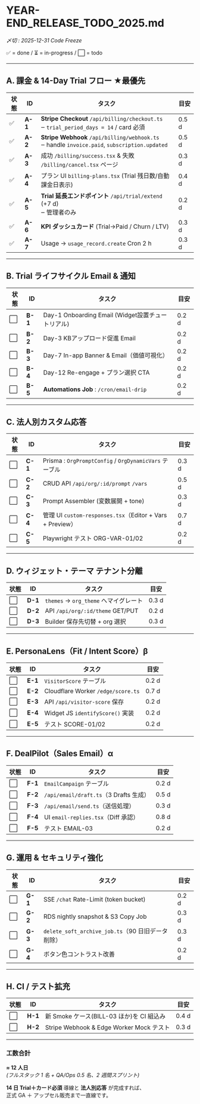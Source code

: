 # YEAR-END_RELEASE_TODO_2025.md
_〆切 : 2025-12-31 Code Freeze_

✅ = done / ⏳ = in-progress / ⬜ = todo  

---


## A. 課金 & 14-Day Trial フロー ★最優先
| 状態 | ID      | タスク                                                                                          | 目安  |
| ---- | ------- | ----------------------------------------------------------------------------------------------- | ----- |
| ✅    | **A-1** | **Stripe Checkout** `/api/billing/checkout.ts`<br>‒ `trial_period_days = 14` / card 必須        | 0.5 d |
| ✅    | **A-2** | **Stripe Webhook** `/api/billing/webhook.ts`<br>‒ handle `invoice.paid`, `subscription.updated` | 0.5 d |
| ✅    | **A-3** | 成功 `/billing/success.tsx` & 失敗 `/billing/cancel.tsx` ページ                                 | 0.3 d |
| ✅    | **A-4** | プラン UI `billing-plans.tsx` (Trial 残日数/自動課金日表示)                                     | 0.4 d |
| ✅    | **A-5** | **Trial 延長エンドポイント** `/api/trial/extend` (+7 d)<br>‒ 管理者のみ                         | 0.2 d |
| ✅    | **A-6** | **KPI ダッシュカード** (Trial→Paid / Churn / LTV)                                               | 0.3 d |
| ✅    | **A-7** | Usage → `usage_record.create` Cron 2 h                                                          | 0.3 d |

---

## B. Trial ライフサイクル Email & 通知

| 状態 | ID      | タスク                                            | 目安  |
| ---- | ------- | ------------------------------------------------- | ----- |
| ⬜    | **B-1** | Day-1 Onboarding Email (Widget設置チュートリアル) | 0.2 d |
| ⬜    | **B-2** | Day-3 KBアップロード促進 Email                    | 0.2 d |
| ⬜    | **B-3** | Day-7 In-app Banner & Email（価値可視化）         | 0.2 d |
| ⬜    | **B-4** | Day-12 Re-engage + プラン選択 CTA                 | 0.2 d |
| ⬜    | **B-5** | **Automations Job** : `/cron/email-drip`          | 0.2 d |

---

## C. 法人別カスタム応答

| 状態 | ID      | タスク                                                    | 目安  |
| ---- | ------- | --------------------------------------------------------- | ----- |
| ⬜    | **C-1** | Prisma : `OrgPromptConfig` / `OrgDynamicVars` テーブル    | 0.3 d |
| ⬜    | **C-2** | CRUD API `/api/org/:id/prompt`  `/vars`                   | 0.5 d |
| ⬜    | **C-3** | Prompt Assembler (変数展開 + tone)                        | 0.3 d |
| ⬜    | **C-4** | 管理 UI `custom-responses.tsx`（Editor + Vars + Preview） | 0.7 d |
| ⬜    | **C-5** | Playwright テスト ORG-VAR-01/02                           | 0.2 d |

---

## D. ウィジェット・テーマ テナント分離

| 状態 | ID      | タスク                                | 目安  |
| ---- | ------- | ------------------------------------- | ----- |
| ⬜    | **D-1** | `themes` → `org_theme` へマイグレート | 0.3 d |
| ⬜    | **D-2** | API `/api/org/:id/theme` GET/PUT      | 0.2 d |
| ⬜    | **D-3** | Builder 保存先切替 + org 選択         | 0.3 d |

---

## E. PersonaLens（Fit / Intent Score）β

| 状態 | ID      | タスク                             | 目安  |
| ---- | ------- | ---------------------------------- | ----- |
| ⬜    | **E-1** | `VisitorScore` テーブル            | 0.2 d |
| ⬜    | **E-2** | Cloudflare Worker `/edge/score.ts` | 0.7 d |
| ⬜    | **E-3** | API `/api/visitor-score` 保存      | 0.2 d |
| ⬜    | **E-4** | Widget JS `identifyScore()` 実装   | 0.2 d |
| ⬜    | **E-5** | テスト SCORE-01/02                 | 0.2 d |

---

## F. DealPilot（Sales Email）α

| 状態 | ID      | タスク                                 | 目安  |
| ---- | ------- | -------------------------------------- | ----- |
| ⬜    | **F-1** | `EmailCampaign` テーブル               | 0.2 d |
| ⬜    | **F-2** | `/api/email/draft.ts`（3 Drafts 生成） | 0.5 d |
| ⬜    | **F-3** | `/api/email/send.ts`（送信処理）       | 0.3 d |
| ⬜    | **F-4** | UI `email-replies.tsx`（Diff 承認）    | 0.8 d |
| ⬜    | **F-5** | テスト EMAIL-03                        | 0.2 d |

---

## G. 運用 & セキュリティ強化

| 状態 | ID      | タスク                                            | 目安  |
| ---- | ------- | ------------------------------------------------- | ----- |
| ⬜    | **G-1** | SSE `/chat` Rate-Limit (token bucket)             | 0.2 d |
| ⬜    | **G-2** | RDS nightly snapshot & S3 Copy Job                | 0.3 d |
| ⬜    | **G-3** | `delete_soft_archive_job.ts`（90 日旧データ削除） | 0.3 d |
| ⬜    | **G-4** | ボタン色コントラスト改善                          | 0.2 d |

---

## H. CI / テスト拡充

| 状態 | ID      | タスク                                    | 目安  |
| ---- | ------- | ----------------------------------------- | ----- |
| ⬜    | **H-1** | 新 Smoke ケース(BILL-03 ほか)を CI 組込み | 0.4 d |
| ⬜    | **H-2** | Stripe Webhook & Edge Worker Mock テスト  | 0.3 d |

---

### 工数合計  
**≈ 12 人日**  
*(フルスタック 1 名 + QA/Ops 0.5 名、2 週間スプリント)*  

**14 日 Trial＋カード必須** 導線と **法人別応答** が完成すれば、  
正式 GA ＋ アップセル販売まで一直線です。
